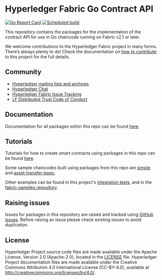 # Hyperledger Fabric Go Contract API

[![Go Report Card](https://goreportcard.com/badge/github.com/hyperledger/fabric-contract-api-go/v2)](https://goreportcard.com/report/github.com/hyperledger/fabric-contract-api-go/v2)
[![Scheduled build](https://github.com/hyperledger/fabric-contract-api-go/actions/workflows/schedule.yml/badge.svg)](https://github.com/hyperledger/fabric-contract-api-go/actions/workflows/schedule.yml)

This repository contains the packages for the implementation of the contract API for use in Go chaincode running on Fabric v2.1 or later.

We welcome contributions to the Hyperledger Fabric project in many forms.
There’s always plenty to do! Check the documentation on
[how to contribute](https://hyperledger-fabric.readthedocs.io/en/latest/CONTRIBUTING.html) to this project for the full details.

## Community

- [Hyperledger mailing lists and archives](https://lists.lfdecentralizedtrust.org/)
- [Hyperledger Chat](https://discord.gg/hyperledger)
- [Hyperledger Fabric Issue Tracking](https://github.com/hyperledger/fabric/issues)
- [LF Distributed Trust Code of Conduct](https://lfdecentralizedtrust.org/code-of-conduct)

## Documentation

Documentation for all packages within this repo can be found [here](https://pkg.go.dev/github.com/hyperledger/fabric-contract-api-go/v2).

## Tutorials

Tutorials for how to create smart contracts using packages in this repo can be found [here](./tutorials).

Some sample chaincodes built using packages from this repo are [simple](https://github.com/hyperledger/fabric-contract-api-go/tree/main/integrationtest/chaincode/simple) and [asset-transfer-basic](https://github.com/hyperledger/fabric-samples/tree/main/asset-transfer-basic/chaincode-go).

Other examples can be found in this project's [integration tests](https://github.com/hyperledger/fabric-contract-api-go/tree/main/integrationtest/chaincode), and in the [fabric-samples repository](https://github.com/hyperledger/fabric-samples).

## Raising issues

Issues for packages in this repository are raised and tracked using [GitHub issues](https://github.com/hyperledger/fabric-contract-api-go/issues). Before raising an issue please check existing issues to avoid duplication.

## License <a name="license"></a>

Hyperledger Project source code files are made available under the Apache License, Version 2.0 (Apache-2.0), located in the [LICENSE](LICENSE) file. Hyperledger Project documentation files are made available under the Creative Commons Attribution 4.0 International License (CC-BY-4.0), available at http://creativecommons.org/licenses/by/4.0/.
